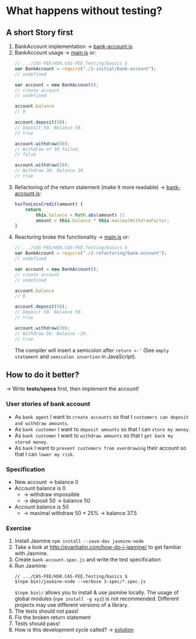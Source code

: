 # What happens without testing?


## A short Story first

1. BankAccount implementation -> [bank-account.js](./1-initial/bank-account.js)
2. BankAccount usage -> [main.js](./1-initial/main.js) or:
	```javascript
	// .../CAS-FEE/HSR.CAS-FEE.Testing/basics $
	var BankAccount = require("./1-initial/bank-account");
	// undefined

	var account = new BankAccount();
	// create account
	// undefined

	account.balance
	// 0

	account.deposit(50);
	// Deposit 50. Balance 50.
	// true

	account.withdraw(50);
	// Withdraw of 50 failed.
	// false

	account.withdraw(20);
	// Withdraw 30. Balance 30.
	// true
	```
3. Refactoring of the  return statement (make it more readable) -> [bank-account.js](./2-refactoring/bank-account.js):
	```javascript
	hasTooLessCredit(amount) {
		return
			this.balance < Math.abs(amount) ||
			amount > this.balance * this.maximalWithdrawFactor;
	}
	```
4. Reactoring broke the functionality -> [main.js](./2-refactoring/main.js) or:
	```javascript
	// .../CAS-FEE/HSR.CAS-FEE.Testing/basics $
	var BankAccount = require("./2-refactoring/bank-account");
	// undefined

	var account = new BankAccount();
	// create account
	// undefined

	account.balance
	// 0

	account.deposit(50);
	// Deposit 50. Balance 50.
	// true

	account.withdraw(20);
	// Withdraw 50. Balance -20.
	// true
	```
	The compiler will insert a semicolon after `return <-'` (See `empty statement` and `semicolon insertion` in JavaScript).


## How to do it better?

-> Write **tests/specs** first, then implement the account!


### User stories of bank account

* As `bank agent` I want to `create accounts` so that I `customers can deposit and withdraw amounts`.
* As `bank customer` I want to `deposit amounts` so that I can `store my money`.
* As `bank customer` I want to `withdraw amounts` so that I `get back my stored money`.
* As `bank` I want to `prevent customers from overdrawing` their account so that I can `lower my risk`.


### Specification

* New account -> balance 0
* Account balance is 0
	* -> withdraw impossible
	* -> deposit 50 -> balance 50
* Account balance is 50
	* -> maximal withdraw 50 * 25% -> balance 37.5


### Exercise

1. Install Jasmine `npm install --save-dev jasmine-node`
2. Take a look at http://evanhahn.com/how-do-i-jasmine/ to get familiar with Jasmine.
3. Create `bank-account.spec.js` and write the test specification
4. Run Jasmine:
	```shell
	// .../CAS-FEE/HSR.CAS-FEE.Testing/basics $
	$(npm bin)/jasmine-node --verbose 3-spec/*.spec.js
	```
	`$(npm bin)/` allows you to install & use jasmine locally.
	The usage of global modules (`npm install -g xyz`) is not recommended.
	Different projects may use different versions of a library.
5. The tests should not pass!
6. Fix the broken return statement
7. Tests should pass!
8. How is this development cycle called? -> [solution](./4-solution/bank-account.spec.js)

